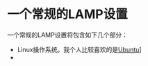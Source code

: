 # 一个常规的LAMP设置

一个常规的LAMP设置将包含如下几个部分：

* Linux操作系统。我个人比较喜欢的是[Ubuntu](1)]
* 


[1]: http://www.ubuntu.org




